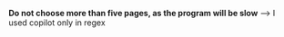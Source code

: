**Do not choose more than five pages, as the program will be slow**
--> I used copilot only in regex
